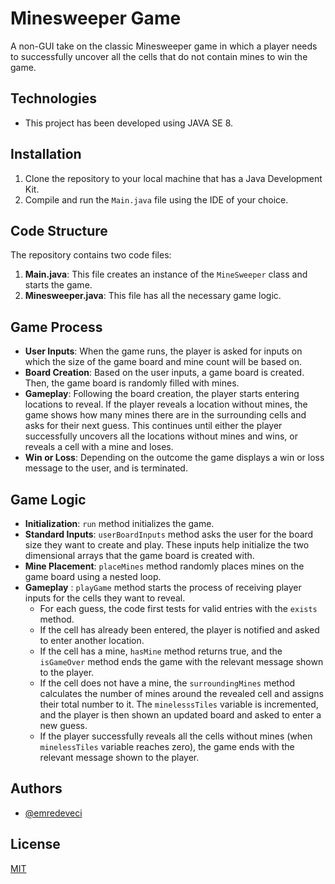 # Minesweeper Game



A non-GUI take on the classic Minesweeper game in which a player needs to successfully uncover all the cells that do not contain mines to win the game.

## Technologies

- This project has been developed using JAVA SE 8.

## Installation

1. Clone the repository to your local machine that has a Java Development Kit.
2. Compile and run the ```Main.java``` file using the IDE of your choice.

## Code Structure
The repository contains two code files:

1. **Main.java**: This file creates an instance of the ```MineSweeper``` class and starts the game.
2. **Minesweeper.java**: This file has all the necessary game logic.

## Game Process

- **User Inputs**: When the game runs, the player is asked for inputs on which the size of the game board and mine count will be based on.
- **Board Creation**: Based on the user inputs, a game board is created. Then, the game board is randomly filled with mines.
- **Gameplay**: Following the board creation, the player starts entering locations to reveal. If the player reveals a location without mines, the game shows how many mines there are in the surrounding cells and asks for their next guess. This continues until either the player successfully uncovers all the locations without mines and wins, or reveals a cell with a mine and loses.
- **Win or Loss**: Depending on the outcome the game displays a win or loss message to the user, and is terminated.

## Game Logic

- **Initialization**: ```run``` method initializes the game.
- **Standard Inputs**: ```userBoardInputs``` method asks the user for the board size they want to create and play. These inputs help initialize the two dimensional arrays that the game board is created with.
- **Mine Placement**: ```placeMines``` method randomly places mines on the game board using a nested loop.
- **Gameplay** : ```playGame``` method starts the process of receiving player inputs for the cells they want to reveal.
    - For each guess, the code first tests for valid entries with the ```exists``` method. 
    - If the cell has already been entered, the player is notified and asked to enter another location.
    - If the cell has a mine, ```hasMine``` method returns true, and the ```isGameOver``` method ends the game with the relevant message shown to the player.
    - If the cell does not have a mine, the ```surroundingMines``` method calculates the number of mines around the revealed cell and assigns their total number to it. The ```minelesssTiles``` variable is incremented, and the player is then shown an updated board and asked to enter a new guess. 
    - If the player successfully reveals all the cells without mines (when ```minelessTiles``` variable reaches zero), the game ends with the relevant message shown to the player.

    
## Authors

- [@emredeveci](https://github.com/emredeveci)


## License

[MIT](https://choosealicense.com/licenses/mit/)

